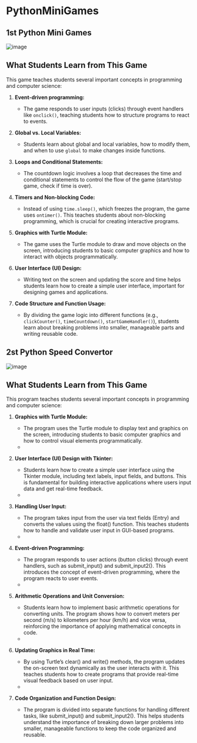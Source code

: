 # PythonMiniGames
## 1st Python Mini Games
![image](https://github.com/user-attachments/assets/868355bd-5222-4208-97ac-6ec01271bc38)

## What Students Learn from This Game

This game teaches students several important concepts in programming and computer science:

1. **Event-driven programming:** 
   - The game responds to user inputs (clicks) through event handlers like `onclick()`, teaching students how to structure programs to react to events.

2. **Global vs. Local Variables:** 
   - Students learn about global and local variables, how to modify them, and when to use `global` to make changes inside functions.

3. **Loops and Conditional Statements:** 
   - The countdown logic involves a loop that decreases the time and conditional statements to control the flow of the game (start/stop game, check if time is over).

4. **Timers and Non-blocking Code:** 
   - Instead of using `time.sleep()`, which freezes the program, the game uses `ontimer()`. This teaches students about non-blocking programming, which is crucial for creating interactive programs.

5. **Graphics with Turtle Module:** 
   - The game uses the Turtle module to draw and move objects on the screen, introducing students to basic computer graphics and how to interact with objects programmatically.

6. **User Interface (UI) Design:** 
   - Writing text on the screen and updating the score and time helps students learn how to create a simple user interface, important for designing games and applications.

7. **Code Structure and Function Usage:** 
   - By dividing the game logic into different functions (e.g., `clickCounter()`, `timeCountdown()`, `startGameHandler()`), students learn about breaking problems into smaller, manageable parts and writing reusable code.

## 2st Python Speed Convertor
![image](https://github.com/user-attachments/assets/5fca790d-0eb7-4d2b-9bf9-75b189e8fb3c)

## What Students Learn from This Game

This program teaches students several important concepts in programming and computer science:

1. **Graphics with Turtle Module:**
   - The program uses the Turtle module to display text and graphics on the screen, introducing students to basic computer graphics and how to control visual elements programmatically.
   - 
2. **User Interface (UI) Design with Tkinter:**
   - Students learn how to create a simple user interface using the Tkinter module, including text labels, input fields, and buttons. This is fundamental for building interactive applications where users input data and get real-time feedback.
   - 
3. **Handling User Input:**
   - The program takes input from the user via text fields (Entry) and converts the values using the float() function. This teaches students how to handle and validate user input in GUI-based programs.
   - 
4. **Event-driven Programming:**
   - The program responds to user actions (button clicks) through event handlers, such as submit_input() and submit_input2(). This introduces the concept of event-driven programming, where the program reacts to user events.
   - 
5. **Arithmetic Operations and Unit Conversion:**
   - Students learn how to implement basic arithmetic operations for converting units. The program shows how to convert meters per second (m/s) to kilometers per hour (km/h) and vice versa, reinforcing the importance of applying mathematical concepts in code.
   - 
6. **Updating Graphics in Real Time:**
   - By using Turtle’s clear() and write() methods, the program updates the on-screen text dynamically as the user interacts with it. This teaches students how to create programs that provide real-time visual feedback based on user input.
   - 
7. **Code Organization and Function Design:**

   - The program is divided into separate functions for handling different tasks, like submit_input() and submit_input2(). This helps students understand the importance of breaking down larger problems into smaller, manageable functions to keep the code organized and reusable.

